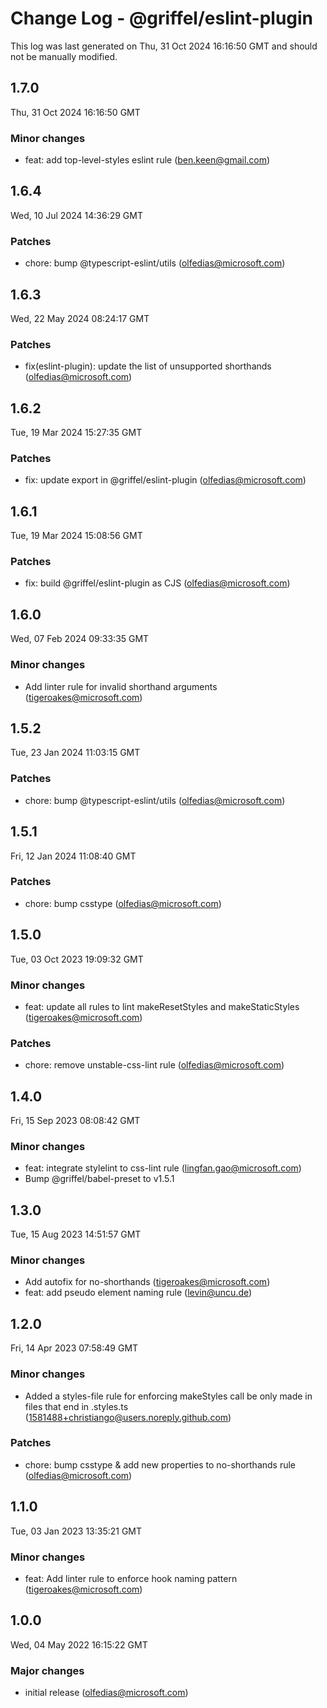 # Change Log - @griffel/eslint-plugin

This log was last generated on Thu, 31 Oct 2024 16:16:50 GMT and should not be manually modified.

<!-- Start content -->

## 1.7.0

Thu, 31 Oct 2024 16:16:50 GMT

### Minor changes

- feat: add top-level-styles eslint rule (ben.keen@gmail.com)

## 1.6.4

Wed, 10 Jul 2024 14:36:29 GMT

### Patches

- chore: bump @typescript-eslint/utils (olfedias@microsoft.com)

## 1.6.3

Wed, 22 May 2024 08:24:17 GMT

### Patches

- fix(eslint-plugin): update the list of unsupported shorthands (olfedias@microsoft.com)

## 1.6.2

Tue, 19 Mar 2024 15:27:35 GMT

### Patches

- fix: update export in @griffel/eslint-plugin (olfedias@microsoft.com)

## 1.6.1

Tue, 19 Mar 2024 15:08:56 GMT

### Patches

- fix: build @griffel/eslint-plugin as CJS (olfedias@microsoft.com)

## 1.6.0

Wed, 07 Feb 2024 09:33:35 GMT

### Minor changes

- Add linter rule for invalid shorthand arguments (tigeroakes@microsoft.com)

## 1.5.2

Tue, 23 Jan 2024 11:03:15 GMT

### Patches

- chore: bump @typescript-eslint/utils (olfedias@microsoft.com)

## 1.5.1

Fri, 12 Jan 2024 11:08:40 GMT

### Patches

- chore: bump csstype (olfedias@microsoft.com)

## 1.5.0

Tue, 03 Oct 2023 19:09:32 GMT

### Minor changes

- feat: update all rules to lint makeResetStyles and makeStaticStyles (tigeroakes@microsoft.com)

### Patches

- chore: remove unstable-css-lint rule (olfedias@microsoft.com)

## 1.4.0

Fri, 15 Sep 2023 08:08:42 GMT

### Minor changes

- feat: integrate stylelint to css-lint rule (lingfan.gao@microsoft.com)
- Bump @griffel/babel-preset to v1.5.1

## 1.3.0

Tue, 15 Aug 2023 14:51:57 GMT

### Minor changes

- Add autofix for no-shorthands (tigeroakes@microsoft.com)
- feat: add pseudo element naming rule (levin@uncu.de)

## 1.2.0

Fri, 14 Apr 2023 07:58:49 GMT

### Minor changes

- Added a styles-file rule for enforcing makeStyles call be only made in files that end in .styles.ts (1581488+christiango@users.noreply.github.com)

### Patches

- chore: bump csstype & add new properties to no-shorthands rule (olfedias@microsoft.com)

## 1.1.0

Tue, 03 Jan 2023 13:35:21 GMT

### Minor changes

- feat: Add linter rule to enforce hook naming pattern (tigeroakes@microsoft.com)

## 1.0.0

Wed, 04 May 2022 16:15:22 GMT

### Major changes

- initial release (olfedias@microsoft.com)
